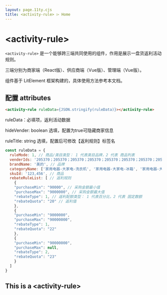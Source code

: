 ```yaml
---
layout: page.11ty.cjs
title: <activity-rule> ⌲ Home
---
```


# &lt;activity-rule>

`<activity-rule>` 是一个能够跨三端共同使用的组件，作用是展示一盘货返利活动规则。

三端分别为商家端（React版）、供应商端（Vue版）、管理端（Vue版）。

组件基于 LitElement 框架构建的，具体使用方法参考本文档。

## 配置 attributes

```html
<activity-rule ruleData={JSON.stringify(ruleData)}></activity-rule>
```

<section class="columns">
  <div>

ruleData：必填项，返利活动数据

hideVender: boolean 选填，配置为true可隐藏商家信息

ruleTitle: string 选填，配置后可修改【返利规则】标签名


```js
const ruleData = {
  ruleMode: 1, // 商品/类目类型： 1 代表类目品牌，2 代表 商品列表
  venderIds: '205370；205370；205370；205370；205370；205370；205370；205370；205370；205370；205370；205370；205370；205370；205370；205370；205370;205370；205370；205370；205370；205370；205370；205370；205370；205370；205370；205370；205370；205370；205370；205370；205370；205370;205370；205370；205370；205370；205370；205370；205370；205370；205370；205370；205370；205370；205370；205370；205370；205370；205370', // 活动商家
  brandName: '美的', // 品牌
  categoryName: ['家用电器-大家电-洗衣机', '家用电器-大家电-冰箱', '家用电器-大家电-电视'], // 品类
  skuId: '123,456', // 商品
  rebateRuleList: [ // 返利规则
    {
    "purchaseMin": "90000", // 采购金额最小值
    "purchaseMax": "9000000", // 采购金额最大值
    "rebateType": 1, // 返利配额类型： 1 代表百分比，2 代表 固定数额
    "rebateQuota": "20" // 返利值
    },
    {
    "purchaseMin": "9000000",
    "purchaseMax": "90000000",
    "rebateType": 1,
    "rebateQuota": "22"
    },
    {
    "purchaseMin": "90000000",
    "purchaseMax": null,
    "rebateType": 2,
    "rebateQuota": "23"
    }
  ]
}

```

  </div>
  <div>

<h2>This is a &lt;activity-rule&gt;</h2>
<activity-rule></activity-rule>
<script>
  const ruleData = {
    ruleMode: 1, // 商品/类目类型： 1 代表类目品牌，2 代表 商品列表
    venderIds: '205370；205370；205370；205370；205370；205370；205370；205370；205370；205370；205370；205370；205370；205370；205370；205370；205370;205370；205370；205370；205370；205370；205370；205370；205370；205370；205370；205370；205370；205370；205370；205370；205370；205370;205370；205370；205370；205370；205370；205370；205370；205370；205370；205370；205370；205370；205370；205370；205370；205370；205370', // 活动商家
    brandName: '美的', // 品牌
    categoryName: ['家用电器-大家电-洗衣机', '家用电器-大家电-冰箱', '家用电器-大家电-电视'], // 品类
    skuId: '123,456', // 商品
    rebateRuleList: [ // 返利规则
      {
      "purchaseMin": "90000", // 采购金额最小值
      "purchaseMax": "9000000", // 采购金额最大值
      "rebateType": 1, // 返利配额类型： 1 代表百分比，2 代表 固定数额
      "rebateQuota": "20" // 返利值
      },
      {
      "purchaseMin": "9000000",
      "purchaseMax": "90000000",
      "rebateType": 1,
      "rebateQuota": "22"
      },
      {
      "purchaseMin": "90000000",
      "purchaseMax": null,
      "rebateType": 2,
      "rebateQuota": "23"
      }
    ]
  }
  document.querySelector('activity-rule') && document.querySelector('activity-rule').setAttribute('ruleData', JSON.stringify(ruleData))
</script>


  </div>
</section>
